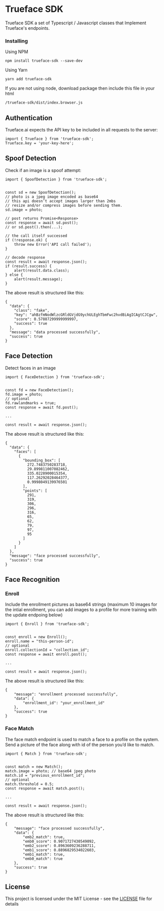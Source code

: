 # Trueface SDK

Trueface SDK a set of Typescript / Javascript classes that Implement Trueface's endpoints.

### Installing

Using NPM

```
npm install trueface-sdk --save-dev
```

Using Yarn

```
yarn add trueface-sdk
```

If you are not using node, download package then include this file in your html

```
/trueface-sdk/dist/index.browser.js
```

## Authentication

Trueface.ai expects the API key to be included in all requests to the server:

```
import { Trueface } from 'trueface-sdk';
Trueface.key = 'your-key-here';
```

## Spoof Detection

Check if an image is a spoof attempt:
```
import { SpoofDetection } from 'trueface-sdk';


const sd = new SpoofDetection();
// photo is a jpeg image encoded as base64
// this api doesn’t accept images larger than 2mbs
// resize and/or compress images before sending them.
sd.image = photo;

// post returns Promise<Response>
const response = await sd.post();
// or sd.post().then(...);

// the call itself successed
if (!response.ok) {
    throw new Error('API call failed');
}

// decode response
const result = await response.json();
if (result.success) {
    alert(result.data.class);
} else {
    alert(result.message);
}
```

The above result is structured like this:
```
{
  "data": {
    "class": "fake",
    "key": "ahBzfmNodWlzcGRldGVjdG9ychULEghTbmFwc2hvdBiAgICAgtCJCgw",
    "score": 0.57887299999999997,
    "success": true
  },
  "message": "data processed successfully",
  "success": true
}
```

## Face Detection

Detect faces in an image
```
import { FaceDetection } from 'trueface-sdk';


const fd = new FaceDetection();
fd.image = photo;
// optional
fd.rawlandmarks = true;
const response = await fd.post();

...

const result = await response.json();
```

The above result is structured like this:
```
{
  "data": {
    "faces": [
      {
        "bounding_box": [
          272.7483750283718,
          29.899811007082462,
          335.0228900015354,
          117.26292028464377,
          0.9998049139976501
        ],
        "points": [
          291,
          319,
          306,
          296,
          316,
          65,
          62,
          79,
          97,
          95
        ]
      }
    ]
  },
  "message": "face processed successfully",
  "success": true
}
```

## Face Recognition
### Enroll

Include the enrollment pictures as base64 strings (maximum 10 images for the intial enrollment, you can add images to a profile for more training with the update endpoing below)
```
import { Enroll } from 'trueface-sdk';


const enroll = new Enroll();
enroll.name = "this-person-id";
// optional
enroll.collectionId = "collection_id";
const response = await enroll.post();

...

const result = await response.json();
```

The above result is structured like this:
```
{
    "message": "enrollment processed successfully",
    "data": {
        "enrollment_id": "your_enrollment_id"
    },
    "success": true
}
```

### Face Match
The face match endpoint is used to match a face to a profile on the system. Send a picture of the face along with id of the person you’d like to match.

```
import { Match } from 'trueface-sdk';


const match = new Match();
match.image = photo; // base64 jpeg photo
match.id = "previous_enrollment_id";
// optional
match.threshold = 0.5;
const response = await match.post();

...

const result = await response.json();
```

The above result is structured like this:
```
{
    "message": "face processed successfully",
    "data": {
        "emb2_match": true,
        "emb0_score": 0.9071727430549092,
        "emb2_score": 0.8963609236288711,
        "emb1_score": 0.8896829534022603,
        "emb1_match": true,
        "emb0_match": true
    },
    "success": true
}
```

## License

This project is licensed under the MIT License - see the [LICENSE](LICENSE.md) file for details


